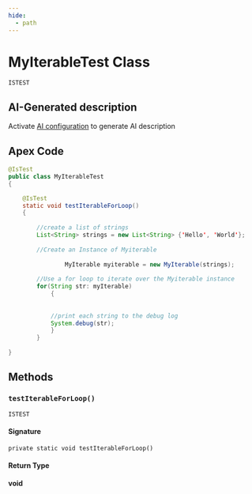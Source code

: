 ```yaml
---
hide:
  - path
---
```


# MyIterableTest Class

`ISTEST`

## AI-Generated description

Activate [AI configuration](https://sfdx-hardis.cloudity.com/salesforce-ai-setup/) to generate AI description

## Apex Code

```java
@IsTest
public class MyIterableTest 
{

    @IsTest
    static void testIterableForLoop()
    {
        
        //create a list of strings
        List<String> strings = new List<String> {'Hello', 'World'};
        
        //Create an Instance of Myiterable
        
            	MyIterable myiterable = new MyIterable(strings);
        
        //Use a for loop to iterate over the Myiterable instance
        for(String str: myIterable)
        	{
            
        
            //print each string to the debug log
            System.debug(str);
    		}
        }
    
}
```

## Methods
### `testIterableForLoop()`

`ISTEST`

#### Signature
```apex
private static void testIterableForLoop()
```

#### Return Type
**void**